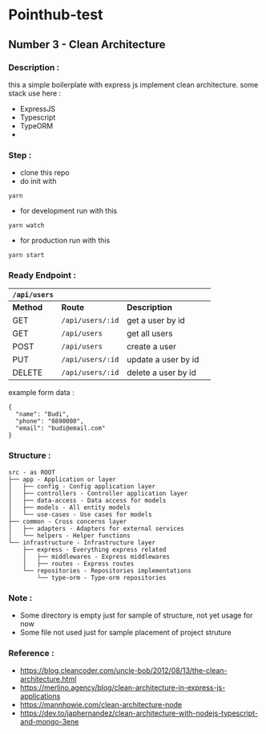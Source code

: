 # Pointhub-test

## Number 3 - Clean Architecture

### Description :
this a simple boilerplate with express js implement clean architecture. some stack use here :

- ExpressJS
- Typescript
- TypeORM
- 

### Step :
- clone this repo
- do init with 
```
yarn
```

- for development run with this
```
yarn watch
```

- for production run with this
```
yarn start
```

### Ready Endpoint :

|`/api/users`||||
|-|-|-|-|
|**Method**|**Route**|**Description**|
|GET|`/api/users/:id`|get a user by id|
|GET|`/api/users`|get all users|
|POST|`/api/users`|create a user|
|PUT|`/api/users/:id`|update a user by id|
|DELETE|`/api/users/:id`|delete a user by id|

example form data :
```
{
  "name": "Budi",
  "phone": "0890000",
  "email": "budi@email.com"
}
```

### Structure :
```
src - as ROOT
├── app - Application or layer
│   ├── config - Config application layer
│   ├── controllers - Controller application layer
│   ├── data-access - Data access for models
│   ├── models - All entity models
│   └── use-cases - Use cases for models
├── common - Cross concerns layer
│   ├── adapters - Adapters for external services
│   └── helpers - Helper functions
└── infrastructure - Infrastructure layer
    ├── express - Everything express related
    │   ├── middlewares - Express middlewares
    │   ├── routes - Express routes
    └── repositories - Repositories implementations
        └── type-orm - Type-orm repositories
```

### Note :
- Some directory is empty just for sample of structure, not yet usage for now
- Some file not used just for sample placement of project struture

### Reference :
- https://blog.cleancoder.com/uncle-bob/2012/08/13/the-clean-architecture.html
- https://merlino.agency/blog/clean-architecture-in-express-js-applications
- https://mannhowie.com/clean-architecture-node
- https://dev.to/japhernandez/clean-architecture-with-nodejs-typescript-and-mongo-3ene
